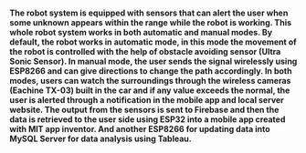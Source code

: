 #### The robot system is equipped with sensors that can alert the user when some unknown appears within the range while the robot is working. This whole robot system works in both automatic and manual modes. By default, the robot works in automatic mode, in this mode the movement of the robot is controlled with the help of obstacle avoiding sensor (Ultra Sonic Sensor). In manual mode, the user sends the signal wirelessly using ESP8266 and can give directions to change the path accordingly. In both modes, users can watch the surroundings through the wireless cameras (Eachine TX-03) built in the car and if any value exceeds the normal, the user is alerted through a notification in the mobile app and local server website. The output from the sensors is sent to Firebase and then the data is retrieved to the user side using ESP32 into a mobile app created with MIT app inventor. And another ESP8266 for updating data into MySQL Server for data analysis using Tableau.
